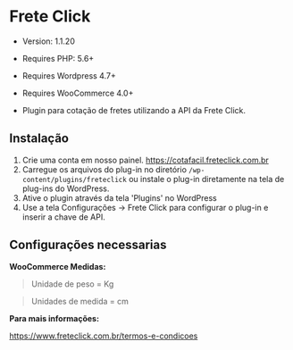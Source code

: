 # Frete Click

* Version: 1.1.20
* Requires PHP: 5.6+
* Requires Wordpress 4.7+
* Requires WooCommerce 4.0+

* Plugin para cotação de fretes utilizando a API da Frete Click.

## Instalação

1. Crie uma conta em nosso painel. https://cotafacil.freteclick.com.br
2. Carregue os arquivos do plug-in no diretório `/wp-content/plugins/freteclick` ou instale o plug-in diretamente na tela de plug-ins do WordPress.
3. Ative o plugin através da tela 'Plugins' no WordPress
4. Use a tela Configurações -> Frete Click para configurar o plug-in e inserir a chave de API.

## Configurações necessarias

**WooCommerce Medidas:**

>Unidade de peso = Kg

>Unidades de medida = cm

**Para mais informações:**

https://www.freteclick.com.br/termos-e-condicoes